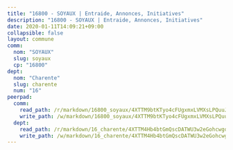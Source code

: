 ```yaml
---
title: "16800 - SOYAUX | Entraide, Annonces, Initiatives"
description: "16800 - SOYAUX | Entraide, Annonces, Initiatives"
date: 2020-01-11T14:09:21+09:00
collapsible: false
layout: commune
comm:
  nom: "SOYAUX"
  slug: soyaux
  cp: "16800"
dept:
  nom: "Charente"
  slug: charente
  num: "16"
peerpad:
  comm:
    read_path: /r/markdown/16800_soyaux/4XTTM9btKTyo4cFUgxmxLVMXsLPQuuJ5Qt5Hik9Hdw6TsYpXV
    write_path: /w/markdown/16800_soyaux/4XTTM9btKTyo4cFUgxmxLVMXsLPQuuJ5Qt5Hik9Hdw6TsYpXV-K3TgV4iyYW1pvsGvFrYSfPJkMyfeMrq8uUxwCF16oWvXPVWwnPiRKsZvNWVfgvZUUoUac4AFLpmRkc5YdYRqnYjSkcZ1jSAyJ5KYMSWxuQUPJ9UuSgDGL8EY4gDCXcBfoY2TLgaF
  dept:
    read_path: /r/markdown/16_charente/4XTTM4Hb4btGmQscDATWU3w2eGohcwgqasCDtGWVahJnAEsq8
    write_path: /w/markdown/16_charente/4XTTM4Hb4btGmQscDATWU3w2eGohcwgqasCDtGWVahJnAEsq8-K3TgU9zhAjxEMbYrSr9VB24idAgS7xBryN3TjEsJmsrToRfRc8PWUu9zDXmtMXWLR7TNqZhAPJFsnJ4QbuWpLJvHpyW2q8LZxtsaakTfiMdj4HFsc11ZXzpn4aT8zYKZzSLwV1CA
---
```



